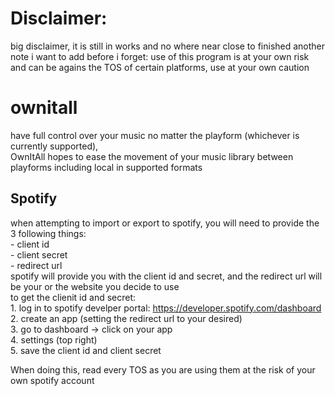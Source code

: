 # Disclaimer:
big disclaimer, it is still in works and no where near close to finished
another note i want to add before i forget: use of this program is at your own risk and can be agains the TOS of certain platforms, use at your own caution

# ownitall 
have full control over your music no matter the playform (whichever is currently supported),  
OwnItAll hopes to ease the movement of your music library between playforms including local in supported formats


## Spotify
when attempting to import or export to spotify, you will need to provide the 3 following things:  
    - client id  
    - client secret  
    - redirect url  
spotify will provide you with the client id and secret, and the redirect url will be your or the website you decide to use  
to get the clienit id and secret:  
    1. log in to spotify develper portal: https://developer.spotify.com/dashboard  
    2. create an app (setting the redirect url to your desired)  
    3. go to dashboard -> click on your app  
    4. settings (top right)  
    5. save the client id and client secret  
  
When doing this, read every TOS as you are using them at the risk of your own spotify account  